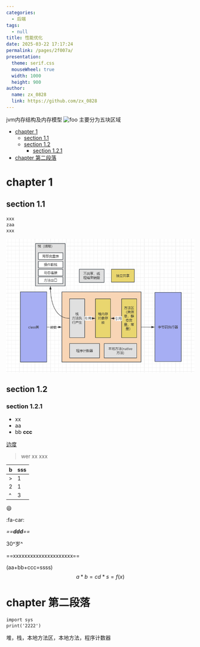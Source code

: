 ```yaml
---
categories: 
  - 后端
tags: 
  - null
title: 性能优化
date: 2025-03-22 17:17:24
permalink: /pages/2f007a/
presentation: 
  theme: serif.css
  mouseWheel: true
  width: 1000
  height: 900
author: 
  name: zx_0828
  link: https://github.com/zx_0828
---
```

jvm内存结构及内存模型
<img :src="$withBase('/img/jvm.png')" alt="foo">
主要分为五块区域
<!-- @import "[TOC]" {cmd="toc" depthFrom=1 depthTo=6 orderedList=false} -->

<!-- code_chunk_output -->

- [chapter 1](#chapter-1)
  - [section 1.1](#section-11)
  - [section 1.2](#section-12)
    - [section 1.2.1](#section-121)
- [chapter 第二段落](#chapter-第二段落)

<!-- /code_chunk_output -->

# chapter 1
## section 1.1
``` {.line-numbers highlight=1-3}
xxx
zaa
xxx

```

![这是一张图片](../.vuepress/public/img/jvm.png)

## section 1.2
### section 1.2.1
- xx
- aa
- bb
**ccc**

[边度](http://www.baidu.com)

> wer xx
> xxx

| b   | sss |
| --- | --- |
| >   | 1   |
| 2   | 1   |
| ^   | 3   |


:smile:

:fa-car:

*==**ddd**==*

30^岁^

==xxxxxxxxxxxxxxxxxxxxx==

\(aa+bb+ccc=ssss\)
$$
a * b = c
d * s = f(x)
$$

# chapter 第二段落
``` 
import sys
print('2222')
```
堆，栈，本地方法区，本地方法，程序计数器
 


